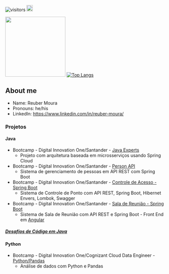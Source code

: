 ![visitors](https://visitor-badge.glitch.me/badge?page_id=page.id) <a href="https://www.linkedin.com/in/reuber-moura/" target="_blank"> <img height="20" src="https://img.shields.io/badge/LinkedIn-0077B5?style=for-the-badge&logo=linkedin&logoColor=white" /> </a>

<img height="190em" src="https://github-readme-stats.vercel.app/api?username=OptionSistemas&show_icons=true&hide_border=true&&count_private=true&include_all_commits=true" />  [![Top Langs](https://github-readme-stats.vercel.app/api/top-langs/?username=OptionSistemas&langs_count=8&layout=compact)](https://github.com/OptionSistemas/github-readme-stats)


## About me
* Name: Reuber Moura
* Pronouns: he/his
* LinkedIn: https://www.linkedin.com/in/reuber-moura/

### Projetos
#### Java
* Bootcamp - Digital Innovation One/Santander - [Java Experts](https://github.com/OptionSistemas/javadio-experts)
  * Projeto com arquitetura baseada em microsserviços usando Spring Cloud
* Bootcamp - Digital Innovation One/Santander - [Person API](https://github.com/OptionSistemas/PersonAPI)
  * Sistema de gerenciamento de pessoas em API REST com Spring Boot
* Bootcamp - Digital Innovation One/Santander - [Controle de Acesso - Spring Boot](https://github.com/OptionSistemas/controle_acesso_springboot_dio)
  * Sistema de Controle de Ponto com API REST, Spring Boot, Hibernet Envers, Lombok, Swagger
* Bootcamp - Digital Innovation One/Santander - [Sala de Reunião - Spring Boot](https://github.com/OptionSistemas/saladereuniao_springboot_dio)
  * Sistema de Sala de Reunião com API REST e Spring Boot - Front End em [Angular](https://github.com/OptionSistemas/client-room-java-spring)
  
 ##### [Desafios de Código em Java](https://github.com/OptionSistemas/dio_desafiosjava)

#### Python
* Bootcamp - Digital Innovation One/Cognizant Cloud Data Engineer - [Python/Pandas](https://github.com/OptionSistemas/dio_pandas_proj01)
  * Análise de dados com Python e Pandas
